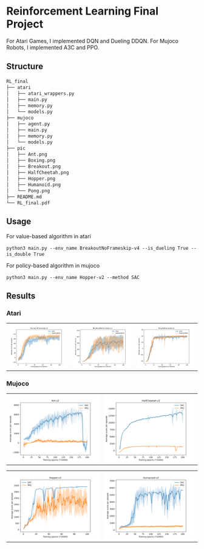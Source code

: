 # Reinforcement Learning Final Project

For Atari Games, I implemented DQN and Dueling DDQN. For Mujoco Robots, I implemented A3C and PPO.

## Structure

```shell
RL_final
├── atari
│   ├── atari_wrappers.py
│   ├── main.py
│   ├── memory.py
│   └── models.py
├── mujoco
│   ├── agent.py
│   ├── main.py
│   ├── memory.py
│   └── models.py
├── pic
│   ├── Ant.png
│   ├── Boxing.png
│   ├── Breakout.png
│   ├── HalfCheetah.png
│   ├── Hopper.png
│   ├── Humanoid.png
│   └── Pong.png
├── README.md
└── RL_final.pdf
```

## Usage

For value-based algorithm in atari

```shell
python3 main.py --env_name BreakoutNoFrameskip-v4 --is_dueling True --is_double True
```

For policy-based algorithm in mujoco

```shell
python3 main.py --env_name Hopper-v2 --method SAC
```

## Results

### Atari

<table>
    <tr>
        <td ><center><img src="pic/Boxing.png"></center></td>
        <td ><center><img src="pic/Breakout.png"></center></td>
      <td ><center><img src="pic/Pong.png"></center></td>
    </tr>
</table> 

### Mujoco

<table>
    <tr>
        <td ><center><img src="pic/Ant.png"></center></td>
        <td ><center><img src="pic/HalfCheetah.png"></center></td>
    </tr>
</table>  
<table>
    <tr>
      <td ><center><img src="pic/Hopper.png"></center></td>
      <td ><center><img src="pic/Humanoid.png"></center></td>
    </tr>
</table>
